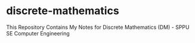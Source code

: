 # discrete-mathematics
This Repository Contains My Notes for Discrete Mathematics (DM) - SPPU SE Computer Engineering
